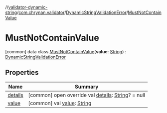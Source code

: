 //[validator-dynamic-string](../../../../index.md)/[com.chrynan.validator](../../index.md)/[DynamicStringValidationError](../index.md)/[MustNotContainValue](index.md)



# MustNotContainValue  
 [common] data class [MustNotContainValue](index.md)(**value**: [String](https://kotlinlang.org/api/latest/jvm/stdlib/kotlin/-string/index.html)) : [DynamicStringValidationError](../index.md)   


## Properties  
  
|  Name |  Summary | 
|---|---|
| <a name="com.chrynan.validator/DynamicStringValidationError.MustNotContainValue/details/#/PointingToDeclaration/"></a>[details](index.md#%5Bcom.chrynan.validator%2FDynamicStringValidationError.MustNotContainValue%2Fdetails%2F%23%2FPointingToDeclaration%2F%5D%2FProperties%2F1584461913)| <a name="com.chrynan.validator/DynamicStringValidationError.MustNotContainValue/details/#/PointingToDeclaration/"></a> [common] open override val [details](index.md#%5Bcom.chrynan.validator%2FDynamicStringValidationError.MustNotContainValue%2Fdetails%2F%23%2FPointingToDeclaration%2F%5D%2FProperties%2F1584461913): [String](https://kotlinlang.org/api/latest/jvm/stdlib/kotlin/-string/index.html)? = null   <br>|
| <a name="com.chrynan.validator/DynamicStringValidationError.MustNotContainValue/value/#/PointingToDeclaration/"></a>[value](value.md)| <a name="com.chrynan.validator/DynamicStringValidationError.MustNotContainValue/value/#/PointingToDeclaration/"></a> [common] val [value](value.md): [String](https://kotlinlang.org/api/latest/jvm/stdlib/kotlin/-string/index.html)   <br>|

